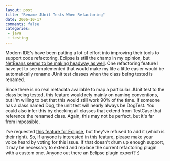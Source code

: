 ```yaml
---
layout: post
title: "Rename JUnit Tests When Refactoring"
date: 2006-10-17
comments: false
categories:
 - java
 - testing
---
```


Modern IDE's have been putting a lot of effort into improving their tools to support code refactoring. Eclipse is still the champ in my opinion, but [NetBeans seems to be making headway as well](http://refactoring.netbeans.org/). One refactoring feature I have yet to see implemented that would make my life a little easier would be automatically rename JUnit test classes when the class being tested is renamed.



Since there is no real metadata available to map a particular JUnit test to the class being tested, this feature would rely mainly on naming conventions, but I'm willing to bet that this would still work 90% of the time. If someone has a class named Dog, the unit test will nearly always be DogTest. You could also infer this by checking all classes that extend from TestCase that reference the renamed class. Again, this may not be perfect, but it's far from impossible.



I've requested [this feature for Eclipse](https://bugs.eclipse.org/bugs/show_bug.cgi?id=136880), but they've refused to add it (which is their right). So, if anyone is interested in this feature, please make your voice heard by voting for this issue. If that doesn't drum up enough support, it may be necessary to extend and replace the current refactoring plugin with a custom one. Anyone out there an Eclipse plugin expert? :)
